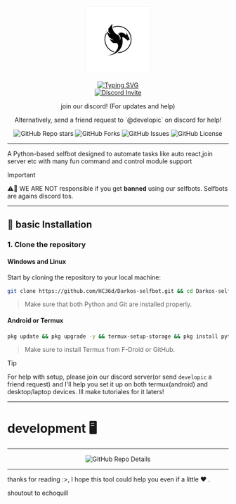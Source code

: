 <div align="center">
  <center><img src="static/imgs/logo.png" width="150"></center>
  <br>
  <a href="https://git.io/typing-svg"><img src="https://readme-typing-svg.herokuapp.com?font=Pacifico&size=40&pause=1000&color=000000&center=true&vCenter=true&random=false&width=425&height=59&lines=Darkos+selfbot" alt="Typing SVG" />
  <br/>
  <a href="https://discord.gg/Hx6mHbh6wr"><img src="https://invidget.switchblade.xyz/Hx6mHbh6wr" alt="Discord Invite"/> </a>
  <br/>
  <p>join our discord! (For updates and help)</p>
  <p>Alternatively, send a friend request to `@developic` on discord for help!</p>
</div>

<div align="center">
  <img src="https://img.shields.io/github/stars/HC36d/Darkos-selfbot?style=social" alt="GitHub Repo stars">
  <img src="https://img.shields.io/github/forks/HC36d/Darkos-selfbot?style=social" alt="GitHub Forks">
  <img src="https://img.shields.io/github/issues/HC36d/Darkos-selfbot" alt="GitHub Issues">
  <img src="https://img.shields.io/github/license/HC36d/Darkos-selfbot" alt="GitHub License">
</div>

---
A Python-based selfbot designed to automate tasks like auto react,join server etc with many fun command and control module support

> [!IMPORTANT]
> ⚠️🚨 WE ARE NOT responsible if you get **banned** using our selfbots. Selfbots are agains discord tos.

---
## 🎯 **basic Installation**

### 1. Clone the repository

#### Windows and Linux
Start by cloning the repository to your local machine:

```bash
git clone https://github.com/HC36d/Darkos-selfbot.git && cd Darkos-selfbot && python setup.py
```
> Make sure that both Python and Git are installed properly.

#### Android or Termux
```bash
pkg update && pkg upgrade -y && termux-setup-storage && pkg install python -y && pkg install git -y && cd storage/downloads && git clone https://github.com/HC36d/Darkos-selfbot.git && cd Darkos-selfbot && python setup.py
```
> Make sure to install Termux from F-Droid or GitHub.

> [!TIP]
> For help with setup, please join our discord server(or send `developic` a friend request) and I'll help you set it up on both termux(android) and desktop/laptop devices. Ill make tutoriales for it laters!
---
# development 🖥️
---
<div align="center">
  <img src="https://repobeats.axiom.co/api/embed/56f44e936ab864311b7a967c2d3c84a310a4375a.svg" alt="GitHub Repo Details">
</div>

---

thanks for reading :>, I hope this tool could help you even if a little ❤ .

shoutout to echoquill 